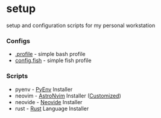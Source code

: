 # setup
setup and configuration scripts for my personal workstation

### Configs

- [.profile](./config/shell/.profile)       - simple bash profile
- [config.fish](./config/shell/config.fish) - simple fish profile

### Scripts
- pyenv   - [PyEnv](https://github.com/pyenv/pyenv) Installer
- neovim  - [AstroNvim](https://github.com/AstroNvim/AstroNvim) Installer ([Customized](./config/neovim/init.lua))
- neovide - [Neovide](https://github.com/neovide/neovide) Installer
- rust    - [Rust](https://www.rust-lang.org/) Language Installer

